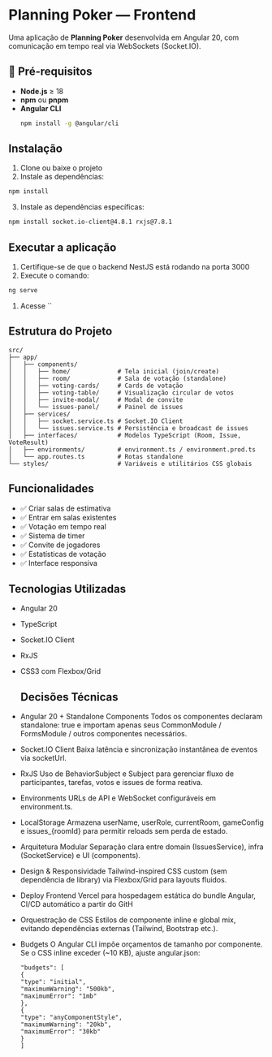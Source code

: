 # Planning Poker — Frontend

Uma aplicação de **Planning Poker** desenvolvida em Angular 20, com comunicação em tempo real via WebSockets (Socket.IO).


## 🔧 Pré-requisitos

- **Node.js** ≥ 18  
- **npm** ou **pnpm**  
- **Angular CLI**  
  ```bash
  npm install -g @angular/cli
## Instalação

1. Clone ou baixe o projeto
2. Instale as dependências:

```bash
npm install
```

3. Instale as dependências específicas:

```bash
npm install socket.io-client@4.8.1 rxjs@7.8.1
```

## Executar a aplicação

1. Certifique-se de que o backend NestJS está rodando na porta 3000
2. Execute o comando:

```bash
ng serve
```

1. Acesse ``

## Estrutura do Projeto

```
src/
├── app/
│   ├── components/
│   │   ├── home/             # Tela inicial (join/create)
│   │   ├── room/             # Sala de votação (standalone)
│   │   ├── voting-cards/     # Cards de votação
│   │   ├── voting-table/     # Visualização circular de votos
│   │   ├── invite-modal/     # Modal de convite
│   │   └── issues-panel/     # Painel de issues
│   ├── services/
│   │   ├── socket.service.ts # Socket.IO Client
│   │   └── issues.service.ts # Persistência e broadcast de issues
│   ├── interfaces/           # Modelos TypeScript (Room, Issue, VoteResult)
│   ├── environments/         # environment.ts / environment.prod.ts
│   └── app.routes.ts         # Rotas standalone
└── styles/                   # Variáveis e utilitários CSS globais
```

## Funcionalidades

- ✅ Criar salas de estimativa
- ✅ Entrar em salas existentes
- ✅ Votação em tempo real
- ✅ Sistema de timer
- ✅ Convite de jogadores
- ✅ Estatísticas de votação
- ✅ Interface responsiva

## Tecnologias Utilizadas

- Angular 20
- TypeScript
- Socket.IO Client
- RxJS
- CSS3 com Flexbox/Grid


  
  ## Decisões Técnicas

- Angular 20 + Standalone Components
  Todos os componentes declaram standalone: true e importam apenas seus CommonModule / FormsModule / outros componentes necessários.

- Socket.IO Client
  Baixa latência e sincronização instantânea de eventos via socketUrl.

- RxJS
  Uso de BehaviorSubject e Subject para gerenciar fluxo de participantes, tarefas, votos e issues de forma reativa.

- Environments
  URLs de API e WebSocket configuráveis em environment.ts.

- LocalStorage
  Armazena userName, userRole, currentRoom, gameConfig e issues\_{roomId} para permitir reloads sem perda de estado.
  
- Arquitetura Modular
  Separação clara entre domain (IssuesService), infra (SocketService) e UI (components).

- Design & Responsividade
  Tailwind-inspired CSS custom (sem dependência de library) via Flexbox/Grid para layouts fluidos.

- Deploy Frontend
  Vercel para hospedagem estática do bundle Angular, CI/CD automático a partir do GitH

- Orquestração de CSS
  Estilos de componente inline e global mix, evitando dependências externas (Tailwind, Bootstrap etc.).

- Budgets
  O Angular CLI impõe orçamentos de tamanho por componente. Se o CSS inline exceder (~10 KB), ajuste angular.json:
  ```
  "budgets": [
  {
  "type": "initial",
  "maximumWarning": "500kb",
  "maximumError": "1mb"
  },
  {
  "type": "anyComponentStyle",
  "maximumWarning": "20kb",
  "maximumError": "30kb"
  }
  ]
  ```


